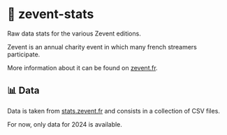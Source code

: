 # 💚 zevent-stats

Raw data stats for the various Zevent editions.

Zevent is an annual charity event in which many french streamers participate.

More information about it can be found on [zevent.fr](https://zevent.fr).

## 📊 Data

Data is taken from [stats.zevent.fr](https://stats.zevent.fr) and consists in a collection of CSV files.

For now, only data for 2024 is available.
